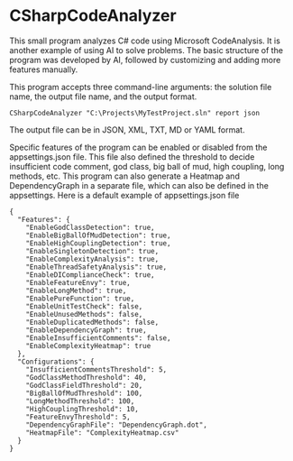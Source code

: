 # CSharpCodeAnalyzer

This small program analyzes C# code using Microsoft CodeAnalysis. It is another example of using AI to solve problems. The basic structure of the program was developed by AI, followed by customizing and adding more features manually. 

This program accepts three command-line arguments: the solution file name, the output file name, and the output format. 

```
CSharpCodeAnalyzer "C:\Projects\MyTestProject.sln" report json
```

The output file can be in JSON, XML, TXT, MD or YAML format. 

Specific features of the program can be enabled or disabled from the appsettings.json file. This file also defined the threshold to decide insufficient code comment, god class, big ball of mud, high coupling, long methods, etc. This program can also generate a Heatmap and DependencyGraph in a separate file, which can also be defined in the appsettings. Here is a default example of appsettings.json file
```
{
  "Features": {
    "EnableGodClassDetection": true,
    "EnableBigBallOfMudDetection": true,
    "EnableHighCouplingDetection": true,
    "EnableSingletonDetection": true,
    "EnableComplexityAnalysis": true,
    "EnableThreadSafetyAnalysis": true,
    "EnableDIComplianceCheck": true,
    "EnableFeatureEnvy": true,
    "EnableLongMethod": true,
    "EnablePureFunction": true,
    "EnableUnitTestCheck": false,
    "EnableUnusedMethods": false,
    "EnableDuplicatedMethods": false,
    "EnableDependencyGraph": true,
    "EnableInsufficientComments": false,
    "EnableComplexityHeatmap": true
  },
  "Configurations": {
    "InsufficientCommentsThreshold": 5,
    "GodClassMethodThreshold": 40,
    "GodClassFieldThreshold": 20,
    "BigBallOfMudThreshold": 100,
    "LongMethodThreshold": 100,
    "HighCouplingThreshold": 10,
    "FeatureEnvyThreshold": 5,
    "DependencyGraphFile": "DependencyGraph.dot",
    "HeatmapFile": "ComplexityHeatmap.csv"
  }
}
```

